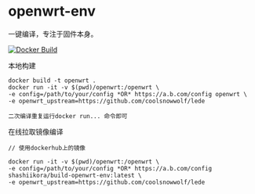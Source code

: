 # openwrt-env

一键编译，专注于固件本身。

[![Docker Build](https://github.com/c3p7f2/openwrt-env/actions/workflows/docker-build.yml/badge.svg)](https://github.com/c3p7f2/openwrt-env/actions/workflows/docker-build.yml)

本地构建

```
docker build -t openwrt .
docker run -it -v $(pwd)/openwrt:/openwrt \
-e config=/path/to/your/config *OR* https://a.b.com/config openwrt \
-e openwrt_upstream=https://github.com/coolsnowwolf/lede

二次编译重复运行docker run... 命令即可

```

在线拉取镜像编译

```
// 使用dockerhub上的镜像

docker run -it -v $(pwd)/openwrt:/openwrt \
-e config=/path/to/your/config *OR* https://a.b.com/config shashiikora/build-openwrt-env:latest \
-e openwrt_upstream=https://github.com/coolsnowwolf/lede
```
